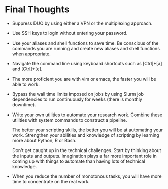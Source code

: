 # Final Thoughts

+ Suppress DUO by using either a VPN or the multiplexing approach. 

+ Use SSH keys to login without entering your password.

+ Use your aliases and shell functions to save time. Be conscious of the commands you are running and create new aliases and shell functions when appropriate.

+ Navigate the command line using keyboard shortcuts such as [Ctrl]+[a] and [Ctrl]+[e].

+ The more proficient you are with vim or emacs, the faster you will be able to work.

+ Bypass the wall time limits imposed on jobs by using Slurm job dependencies to run continuously for weeks (there is monthly downtime).

+ Write your own utilities to automate your research work. Combine these utilities with system commands to construct a pipeline.

   The better your scripting skills, the better you will be at automating your work.
   Strengthen your abilities and knowledge of scripting by learning more about Python, R or Bash.

   Don't get caught up in the technical challenges. Start by thinking about the inputs and outputs. Imagination plays a
   far more important role in coming up with things to automate than having lots of technical knowledge.
   
+ When you reduce the number of monotonous tasks, you will have more time to concentrate on the real work.
